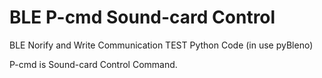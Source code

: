 # BLE P-cmd Sound-card Control

BLE Norify and Write Communication TEST Python Code (in use pyBleno)

P-cmd is Sound-card Control Command.
